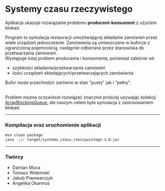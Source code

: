 # Systemy czasu rzeczywistego

Aplikacja ukazuje rozwiązanie problemu <b>producent-konsument</b> z użyciem blokad.

Program to symulacja restauracji umożliwiającej składanie zamówień przez wiele urządzeń jednocześnie.
Zamówienia są umieszczane w buforze z ograniczoną pojemnością, następnie odbierane przez stanowiska do przetwarzania zamówień.  
Występuje tutaj problem producenta i konsumenta, ponieważ zależnie od:
<ul>
  <li>szybkości składania/przetwarzania zamówień</li>
  <li>ilości urządzeń składających/przetwarzających zamówienia</li>
</ul>
Bufor może przechodzić zarówno w stan "pusty" jak i "pełny".  
<br />
<br />

Problem można oczywiście rozwiązać znacznie prościej używając kolekcji 
<a href="https://docs.oracle.com/javase/7/docs/api/java/util/concurrent/ArrayBlockingQueue.html">ArrayBlockingQueue</a>, 
ale naszym celem była symulacja z zastosowaniem blokad.

<hr>

### Kompilacja oraz uruchomienie aplikacji
```bash
mvn clean package
java -jar target/systemu_czasu_rzeczywistego-1.0.jar
```
<hr>

### Twórcy
- Damian Muca
- Tomasz Widomski
- Jakub Piwowarczyk
- Angelika Okarmus
